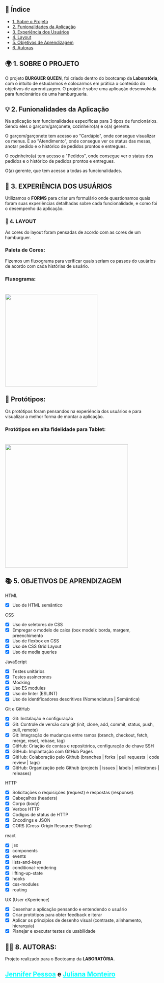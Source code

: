 ## 📑 Índice
- [1. Sobre o Projeto](#1-sobre)
- [2. Funionalidades da Aplicação](#2-funcionalidades)
- [3. Experiência dos Usuários](#3-usuarios)
- [4. Layout](#4-layout)
- [5. Objetivos de Aprendizagem](#5-conteúdo)
- [6. Autoras](#8-autoras)

## 🌍 1. SOBRE O PROJETO
O projeto **BURGUER QUEEN**, foi criado dentro do bootcamp da **Laboratória**, com o intuito de estudarmos e colocarmos em prática o conteúdo do objetivos de aprendizagem. O projeto é sobre uma aplicação desenvolvida para funcionários de uma hamburgueria.

## 💡 2. Funionalidades da Aplicação
Na aplicação tem funcionalidades específicas para 3 tipos de funcionários. Sendo eles o garçom/garçonete, cozinheiro(a) e o(a) gerente.

O garçom/garçonete tem acesso ao "Cardápio", onde consegue visualizar os menus. E ao "Atendimento", onde consegue ver os status das mesas, anotar pedido e o histórico de pedidos prontos e entregues.

O cozinheiro(a) tem acesso a "Pedidos", onde consegue ver o status dos pedidos e o histórico de pedidos prontos e entregues.

O(a) gerente, que tem acesso a todas as funcionalidades.

## 💺 3. EXPERIÊNCIA DOS USUÁRIOS
Utilizamos o **FORMS** para criar um formulário onde questionamos quais foram suas experiências detalhadas sobre cada funcionalidade, e como foi o desempenho da aplicação.

### 🎨 4. LAYOUT
As cores do layout foram pensadas de acordo com as cores de um hamburguer.
### Paleta de Cores:

Fizemos um fluxograma para verificar quais seriam os passos do usuários de acordo com cada histórias de usuário.
### Fluxograma:
<h1>
  <img src="https://ik.imagekit.io/llneva6qvex/Social_Network/Untitled_Diagram_SkUzIEc6Bha0T.jpg?updatedAt=1628020496911" height="300">
</h1>

## 🎯 Protótipos:
Os protótipos foram pensandos na experiência dos usuários e para visualizar a melhor forma de montar a aplicação.
### Protótipos em alta fidelidade para Tablet:
<h1>
  <img src="https://ik.imagekit.io/llneva6qvex/Social_Network/README/protoripos_K9s-7WsxF0b.jpeg?updatedAt=1631052078444" height="400">
</h1>

## 📚 5. OBJETIVOS DE APRENDIZAGEM

HTML
- [x] Uso de HTML semântico

CSS
- [x] Uso de seletores de CSS
- [x] Empregar o modelo de caixa (box model): borda, margem, preenchimento
- [x] Uso de flexbox en CSS
- [x] Uso de CSS Grid Layout
- [x] Uso de media queries

JavaScript
- [x] Testes unitários
- [x] Testes assíncronos
- [x] Mocking
- [x] Uso ES modules
- [x] Uso de linter (ESLINT)
- [x] Uso de identificadores descritivos (Nomenclatura | Semântica)

Git e GitHub
- [x] Git: Instalação e configuração
- [x] Git: Controle de versão com git (init, clone, add, commit, status, push, pull, remote)
- [x] Git: Integração de mudanças entre ramos (branch, checkout, fetch, merge, reset, rebase, tag)
- [x] GitHub: Criação de contas e repositórios, configuração de chave SSH
- [x] GitHub: Implantação com GitHub Pages
- [x] GitHub: Colaboração pelo Github (branches | forks | pull requests | code review | tags)
- [x] GitHub: Organização pelo Github (projects | issues | labels | milestones | releases)

HTTP
- [x] Solicitações o requisições (request) e respostas (response).
- [x] Cabeçalhos (headers)
- [x] Corpo (body)
- [x] Verbos HTTP
- [x] Codigos de status de HTTP
- [x] Encodings e JSON
- [x] CORS (Cross-Origin Resource Sharing)

react
- [x] jsx
- [x] components
- [x] events
- [x] lists-and-keys
- [x] conditional-rendering
- [x] lifting-up-state
- [x] hooks
- [x] css-modules
- [x] routing

UX (User eXperience)
- [x] Desenhar a aplicação pensando e entendendo o usuário
- [x] Criar protótipos para obter feedback e iterar
- [x] Aplicar os princípios de desenho visual (contraste, alinhamento, hierarquia)
- [x] Planejar e executar testes de usabilidade

## 👩‍💻 8. AUTORAS:
Projeto realizado para o Bootcamp da **LABORATÓRIA.**
<h2 >
<a style="color:aqua" href="https://github.com/jenniferpessoa" target="_blank">Jennifer Pessoa</a> e 
<a style="color:aqua" href="https://github.com/JulianaMonteiro4">Juliana Monteiro</a></h2>
